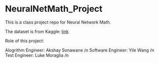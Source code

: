 # NeuralNetMath_Project

This is a class project repo for Neural Network Math. 

The dataset is from Kaggle: [link](https://www.kaggle.com/datasets/krpurba/fakeauthentic-user-instagram?select=user_fake_authentic_4class.csv)

Role of this project:

Alogrithm Engineer: Akshay Sonawane /n
Software Engineer: Yile Wang /n
Test Engineer: Luke Moraglia /n
